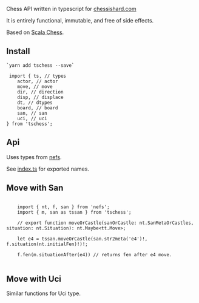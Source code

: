 Chess API written in typescript for [chessishard.com](https://chessishard.com)

It is entirely functional, immutable, and free of side effects.

Based on [Scala Chess](https://github.com/ornicar/scalachess).

## Install

    `yarn add tschess --save`

```
 import { ts, // types
    actor, // actor
    move, // move
    dir, // direction
    disp, // displace
    dt, // dtypes
    board, // board
    san, // san
    uci, // uci
} from 'tschess';

```

## Api

Uses types from [nefs](https://github.com/eguneys/nefs).

See [index.ts](src/index.ts) for exported names.

## Move with San

```

    import { nt, f, san } from 'nefs';
    import { m, san as tssan } from 'tschess';

    // export function moveOrCastle(sanOrCastle: nt.SanMetaOrCastles, situation: nt.Situation): nt.Maybe<tt.Move>;

    let e4 = tssan.moveOrCastle(san.str2meta('e4')!, f.situation(nt.initialFen)!)!;

    f.fen(m.situationAfter(e4)) // returns fen after e4 move.


```

## Move with Uci

Similar functions for Uci type.
